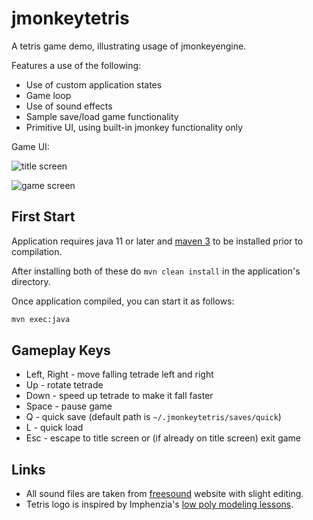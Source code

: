 # jmonkeytetris

A tetris game demo, illustrating usage of jmonkeyengine.

Features a use of the following:

* Use of custom application states
* Game loop
* Use of sound effects
* Sample save/load game functionality
* Primitive UI, using built-in jmonkey functionality only

Game UI:

![title screen](https://user-images.githubusercontent.com/822988/182048752-e949e098-68c3-44ec-8034-b4632bd8a12b.png)

![game screen](https://user-images.githubusercontent.com/822988/182048754-66ee70a6-2493-4dc5-affa-c37cfb58fd6b.png)

## First Start

Application requires java 11 or later and [maven 3](https://maven.apache.org/download.cgi) to be installed prior to compilation.

After installing both of these do `mvn clean install` in the application's directory.

Once application compiled, you can start it as follows:

```bash
mvn exec:java
```

## Gameplay Keys

* Left, Right - move falling tetrade left and right
* Up - rotate tetrade
* Down - speed up tetrade to make it fall faster
* Space - pause game
* Q - quick save (default path is `~/.jmonkeytetris/saves/quick`)
* L - quick load
* Esc - escape to title screen or (if already on title screen) exit game

## Links

* All sound files are taken from [freesound](https://freesound.org/) website with slight editing.
* Tetris logo is inspired by Imphenzia's [low poly modeling lessons](https://www.youtube.com/watch?v=1jHUY3qoBu8).
